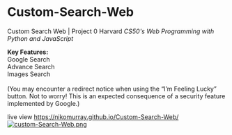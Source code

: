 # Custom-Search-Web
Custom Search Web | Project 0 Harvard *CS50's Web Programming with Python and JavaScript*

**Key Features:**<br>
Google Search<br>
Advance Search<br>
Images Search<br><br>
(You may encounter a redirect notice when using the “I’m Feeling Lucky” button. Not to worry! This is an expected consequence of a security feature implemented by Google.)<br>

live view https://nikomurray.github.io/Custom-Search-Web/ <br>
[![custom-Search-Web.png](https://i.postimg.cc/WzzYdMh6/custom-Search-Web.png)](https://postimg.cc/1VxrTV0f) 

